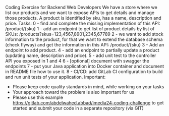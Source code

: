 Coding Exercise for Backend Web Developers
We have a store where we list our products and we want to expose APIs to get details and manage those products. A product is identified by sku, has a name, description and price.
Tasks:
0 - find and complete the missing implementation of this API: /product/{sku}
1 - add an endpoint to get list of product details by list of SKUs: /products?skus=123,4567,8901,2345,67789
2 - we want to add stock information to the product, for that we want to extend the database schema (check flyway) and get the information in this API: /product/{sku}
3 - Add an endpoint to add product.
4 - add an endpoint to partially update a product (updating name, description and price).
5 - add unit test to the controller API you exposed in 1 and 4
6 - [optional] document with swagger the endpoints
7 - put your Java application into Docker container and document in README file how to use it.
8 - CI/CD: add GitLab CI configuration to build and run unit tests of your application.
Important:
- Please keep code quality standards in mind, while working on your tasks
- Your approach toward the problem is also important for us
- Please use this example https://gitlab.com/abdelwahed.abbad/imedia24-coding-challenge to get started and submit your code in a separate repository (via GIT)
    